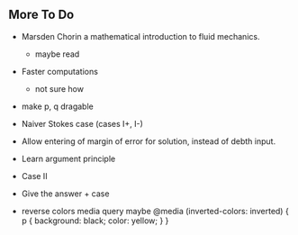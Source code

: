 ## More To Do
- Marsden Chorin a mathematical introduction to fluid mechanics.
  - maybe read
- Faster computations
  - not sure how
- make p, q dragable
- Naiver Stokes case (cases I+, I-)
- Allow entering of margin of error for solution, instead of debth input.
- Learn argument principle
- Case II
- Give the answer + case


- reverse colors media query maybe
@media (inverted-colors: inverted) {
  p {
    background: black;
    color: yellow;
  }
}